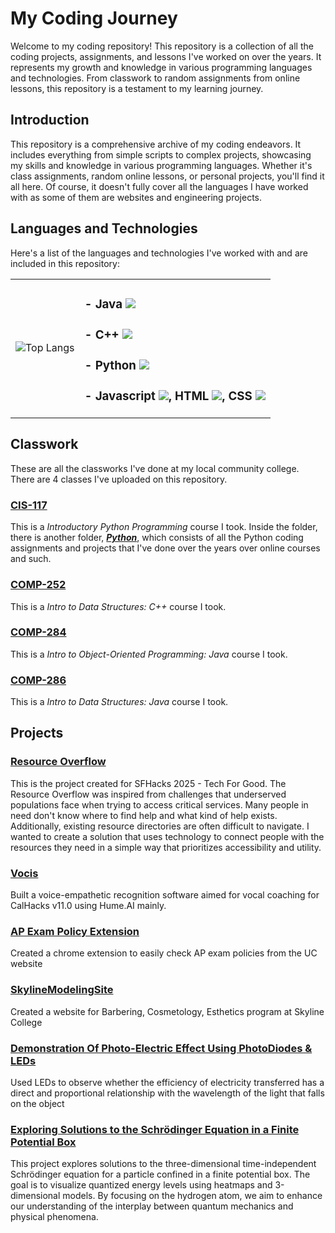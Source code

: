 # **My Coding Journey**

Welcome to my coding repository! This repository is a collection of all the coding projects, assignments, and lessons I've worked on over the years. 
It represents my growth and knowledge in various programming languages and technologies. 
From classwork to random assignments from online lessons, this repository is a testament to my learning journey.

## **Introduction**

This repository is a comprehensive archive of my coding endeavors. 
It includes everything from simple scripts to complex projects, showcasing my skills and 
knowledge in various programming languages. Whether it's class assignments, random online 
lessons, or personal projects, you'll find it all here. Of course, it doesn't fully cover all the languages I have
worked with as some of them are websites and engineering projects. 

## **Languages and Technologies**
Here's a list of the languages and technologies I've worked with and are included in this repository:
<table>

  <tr>
    
  <td>
    
  ![Top Langs](https://github-readme-stats.vercel.app/api/top-langs/?username=loofsan&theme=radical&title_color=8E2DE2&text_color=fff)
  
  </td>

  <td> 
    
  ### - Java <img src="http://img.shields.io/badge/-Java-F89820?style=flat&logo=java&logoColor=white">  
  ### - C++ <img src="https://img.shields.io/badge/-C++-blue?style=flat&logo=cplusplus&logoColor=white">
  ### - Python <img src="https://img.shields.io/badge/-Python-lightblue?style=flat&logo=python&logoColor=black"> 
  ### - Javascript <img src="https://img.shields.io/badge/-Javascript-1a1919?style=flat&logo=javascript&logoColor=c9bb1c">, HTML <img src="https://img.shields.io/badge/-HTML5-db5807?style=flat&logo=html5&logoColor=adacac">, CSS <img src="https://img.shields.io/badge/-CSS-bdbdbd?style=flat&logo=css3&logoColor=086382">


  
  
  </tr>
  
</table>

## **Classwork**
These are all the classworks I've done at my local community college. There are 4 classes I've uploaded on this repository. 

### [**CIS-117**](/CIS-117) 
This is a *Introductory Python Programming* course I took. 
Inside the folder, there is another folder, [***Python***](/CIS-117/Python), which consists of all the Python coding assignments and projects that I've done over the years over online courses and such.

### [**COMP-252**](/COMP-252) 
This is a *Intro to Data Structures: C++* course I took. 

### [**COMP-284**](/COMP-284) 
This is a *Intro to Object-Oriented Programming: Java* course I took. 

### [**COMP-286**](/COMP-286) 
This is a *Intro to Data Structures: Java* course I took. 

## **Projects**

<!--
### [**Doubly Linked List**](/DoublyLinkedList-main) 
Built a doubly linked list from scratch in C++ and Java
-->

### [**Resource Overflow**](/Beacon)
This is the project created for SFHacks 2025 - Tech For Good. The Resource Overflow was inspired from challenges that underserved populations face when trying to access critical services. Many people in need don't know where to find help and what kind of help exists. Additionally, existing resource directories are often difficult to navigate. I wanted to create a solution that uses technology to connect people with the resources they need in a simple way that prioritizes accessibility and utility.

### [**Vocis**](/Vocis) 
Built a voice-empathetic recognition software aimed for vocal coaching for CalHacks v11.0 using Hume.AI mainly. 

### [**AP Exam Policy Extension**](https://chromewebstore.google.com/detail/uc-ap-exam-policy-checker/lhmkeccgiphdegpelmommddcdlnpoaee?hl=en-US&utm_source=ext_sidebar)
Created a chrome extension to easily check AP exam policies from the UC website

### [**SkylineModelingSite**](https://skylinemodelingbookingsite.onrender.com/)
Created a website for Barbering, Cosmetology, Esthetics program at Skyline College

### [**Demonstration Of Photo-Electric Effect Using PhotoDiodes & LEDs**](https://sites.google.com/my.smccd.edu/group11projectportfolio/home)
Used LEDs to observe whether the efficiency of electricity transferred has a direct and proportional relationship with the wavelength of the light that falls on the object

### [**Exploring Solutions to the Schrödinger Equation in a Finite Potential Box**](/SchrodingerEquation)
This project explores solutions to the three-dimensional time-independent Schrödinger equation for a particle confined in a finite potential box. The goal is to visualize quantized energy levels using heatmaps and 3-dimensional models. By focusing on the hydrogen atom, we aim to enhance our understanding of the interplay between quantum mechanics and physical phenomena.
<!--
### [**AWS Certified CLoud Practitioner**](https://www.credly.com/badges/162db95a-cc67-416f-855d-a27b10d3b19e)
Certification of AWS Cloud Practitioner
-->
